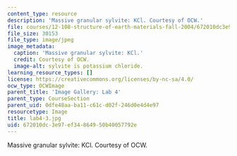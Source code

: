 ```yaml
---
content_type: resource
description: 'Massive granular sylvite: KCl. Courtesy of OCW.'
file: courses/12-108-structure-of-earth-materials-fall-2004/672010dc3e97ef34864950b40057792e_lab4-3.jpg
file_size: 30153
file_type: image/jpeg
image_metadata:
  caption: 'Massive granular sylvite: KCl.'
  credit: Courtesy of OCW.
  image-alt: sylvite is potassium chloride.
learning_resource_types: []
license: https://creativecommons.org/licenses/by-nc-sa/4.0/
ocw_type: OCWImage
parent_title: 'Image Gallery: Lab 4'
parent_type: CourseSection
parent_uid: 0dfe48aa-ba11-c61c-d02f-246d0e4d4e97
resourcetype: Image
title: lab4-3.jpg
uid: 672010dc-3e97-ef34-8649-50b40057792e
---
```

Massive granular sylvite: KCl. Courtesy of OCW.